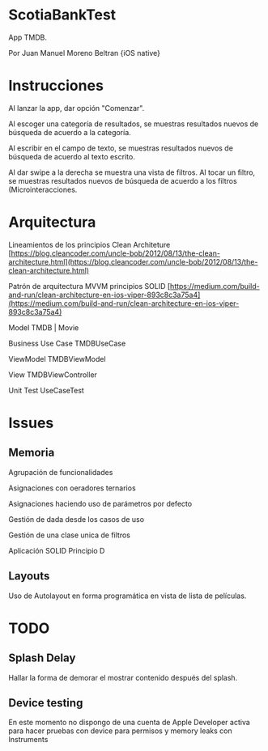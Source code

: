 # ScotiaBankTest
App TMDB.

Por Juan Manuel Moreno Beltran {iOS native}

# Instrucciones
Al lanzar la app, dar opción "Comenzar".

Al escoger una categoría de resultados, se muestras resultados nuevos de búsqueda de acuerdo a la categoría.

Al escribir en el campo de texto, se muestras resultados nuevos de búsqueda de acuerdo al texto escrito.

Al dar swipe a la derecha se muestra una vista de filtros. Al tocar un filtro, se muestras resultados nuevos de búsqueda de acuerdo a los filtros (Microinteracciones.

# Arquitectura
Lineamientos de los principios Clean Architeture
[https://blog.cleancoder.com/uncle-bob/2012/08/13/the-clean-architecture.html](https://blog.cleancoder.com/uncle-bob/2012/08/13/the-clean-architecture.html)

Patrón de arquitectura MVVM principios SOLID
[https://medium.com/build-and-run/clean-architecture-en-ios-viper-893c8c3a75a4](https://medium.com/build-and-run/clean-architecture-en-ios-viper-893c8c3a75a4)

Model
TMDB | Movie

Business Use Case
TMDBUseCase

ViewModel
TMDBViewModel 

View
TMDBViewController

Unit Test
UseCaseTest


# Issues

## Memoria
Agrupación de funcionalidades

Asignaciones con oeradores ternarios

Asignaciones haciendo uso de parámetros por defecto

Gestión de dada desde los casos de uso

Gestión de una clase unica de filtros

Aplicación SOLID Principio D

## Layouts
Uso de Autolayout en forma programática en vista de lista de películas.

# TODO

## Splash Delay
Hallar la forma de demorar el mostrar contenido después del splash.

## Device testing
En este momento no dispongo de una cuenta de Apple Developer activa para hacer pruebas con device para permisos y memory leaks con Instruments
